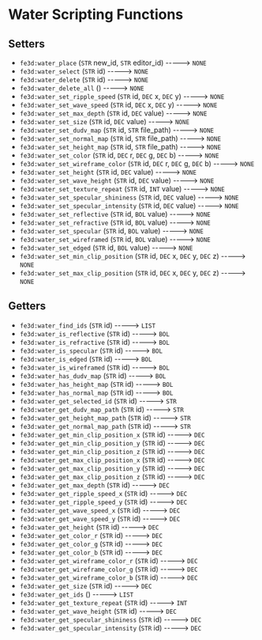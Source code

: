 # Water Scripting Functions

## Setters

- `fe3d:water_place` (`STR` new_id, `STR` editor_id) -----> `NONE`
- `fe3d:water_select` (`STR` id) -----> `NONE`
- `fe3d:water_delete` (`STR` id) -----> `NONE`
- `fe3d:water_delete_all` () -----> `NONE`
- `fe3d:water_set_ripple_speed` (`STR` id, `DEC` x, `DEC` y) -----> `NONE`
- `fe3d:water_set_wave_speed` (`STR` id, `DEC` x, `DEC` y) -----> `NONE`
- `fe3d:water_set_max_depth` (`STR` id, `DEC` value) -----> `NONE`
- `fe3d:water_set_size` (`STR` id, `DEC` value) -----> `NONE`
- `fe3d:water_set_dudv_map` (`STR` id, `STR` file_path) -----> `NONE`
- `fe3d:water_set_normal_map` (`STR` id, `STR` file_path) -----> `NONE`
- `fe3d:water_set_height_map` (`STR` id, `STR` file_path) -----> `NONE`
- `fe3d:water_set_color` (`STR` id, `DEC` r, `DEC` g, `DEC` b) -----> `NONE`
- `fe3d:water_set_wireframe_color` (`STR` id, `DEC` r, `DEC` g, `DEC` b) -----> `NONE`
- `fe3d:water_set_height` (`STR` id, `DEC` value) -----> `NONE`
- `fe3d:water_set_wave_height` (`STR` id, `DEC` value) -----> `NONE`
- `fe3d:water_set_texture_repeat` (`STR` id, `INT` value) -----> `NONE`
- `fe3d:water_set_specular_shininess` (`STR` id, `DEC` value) -----> `NONE`
- `fe3d:water_set_specular_intensity` (`STR` id, `DEC` value) -----> `NONE`
- `fe3d:water_set_reflective` (`STR` id, `BOL` value) -----> `NONE`
- `fe3d:water_set_refractive` (`STR` id, `BOL` value) -----> `NONE`
- `fe3d:water_set_specular` (`STR` id, `BOL` value) -----> `NONE`
- `fe3d:water_set_wireframed` (`STR` id, `BOL` value) -----> `NONE`
- `fe3d:water_set_edged` (`STR` id, `BOL` value) -----> `NONE`
- `fe3d:water_set_min_clip_position` (`STR` id, `DEC` x, `DEC` y, `DEC` z) -----> `NONE`
- `fe3d:water_set_max_clip_position` (`STR` id, `DEC` x, `DEC` y, `DEC` z) -----> `NONE`

## Getters

- `fe3d:water_find_ids` (`STR` id) -----> `LIST`
- `fe3d:water_is_reflective` (`STR` id) -----> `BOL`
- `fe3d:water_is_refractive` (`STR` id) -----> `BOL`
- `fe3d:water_is_specular` (`STR` id) -----> `BOL`
- `fe3d:water_is_edged` (`STR` id) -----> `BOL`
- `fe3d:water_is_wireframed` (`STR` id) -----> `BOL`
- `fe3d:water_has_dudv_map` (`STR` id) -----> `BOL`
- `fe3d:water_has_height_map` (`STR` id) -----> `BOL`
- `fe3d:water_has_normal_map` (`STR` id) -----> `BOL`
- `fe3d:water_get_selected_id` (`STR` id) -----> `STR`
- `fe3d:water_get_dudv_map_path` (`STR` id) -----> `STR`
- `fe3d:water_get_height_map_path` (`STR` id) -----> `STR`
- `fe3d:water_get_normal_map_path` (`STR` id) -----> `STR`
- `fe3d:water_get_min_clip_position_x` (`STR` id) -----> `DEC`
- `fe3d:water_get_min_clip_position_y` (`STR` id) -----> `DEC`
- `fe3d:water_get_min_clip_position_z` (`STR` id) -----> `DEC`
- `fe3d:water_get_max_clip_position_x` (`STR` id) -----> `DEC`
- `fe3d:water_get_max_clip_position_y` (`STR` id) -----> `DEC`
- `fe3d:water_get_max_clip_position_z` (`STR` id) -----> `DEC`
- `fe3d:water_get_max_depth` (`STR` id) -----> `DEC`
- `fe3d:water_get_ripple_speed_x` (`STR` id) -----> `DEC`
- `fe3d:water_get_ripple_speed_y` (`STR` id) -----> `DEC`
- `fe3d:water_get_wave_speed_x` (`STR` id) -----> `DEC`
- `fe3d:water_get_wave_speed_y` (`STR` id) -----> `DEC`
- `fe3d:water_get_height` (`STR` id) -----> `DEC`
- `fe3d:water_get_color_r` (`STR` id) -----> `DEC`
- `fe3d:water_get_color_g` (`STR` id) -----> `DEC`
- `fe3d:water_get_color_b` (`STR` id) -----> `DEC`
- `fe3d:water_get_wireframe_color_r` (`STR` id) -----> `DEC`
- `fe3d:water_get_wireframe_color_g` (`STR` id) -----> `DEC`
- `fe3d:water_get_wireframe_color_b` (`STR` id) -----> `DEC`
- `fe3d:water_get_size` (`STR` id) -----> `DEC`
- `fe3d:water_get_ids` () -----> `LIST`
- `fe3d:water_get_texture_repeat` (`STR` id) -----> `INT`
- `fe3d:water_get_wave_height` (`STR` id) -----> `DEC`
- `fe3d:water_get_specular_shininess` (`STR` id) -----> `DEC`
- `fe3d:water_get_specular_intensity` (`STR` id) -----> `DEC`
